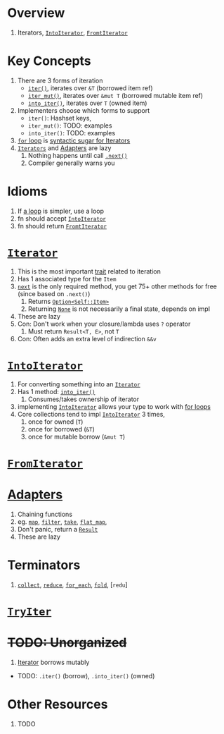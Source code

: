 # Overview
1. Iterators, [`IntoIterator`](https://doc.rust-lang.org/std/iter/trait.IntoIterator.html), [`FromtIterator`](https://doc.rust-lang.org/std/iter/trait.FromIterator.html)


# Key Concepts
1. There are 3 forms of iteration
    - [`iter()`](TODO), iterates over `&T` (borrowed item ref)
    - [`iter_mut()`](TODO), iterates over `&mut T` (borrowed mutable item ref)
    - [`into_iter()`](TODO), iterates over `T` (owned item)
1. Implementers choose which forms to support
    - `iter()`: Hashset keys,
    - `iter_mut()`: TODO: examples
    - `into_iter()`: TODO: examples
1. [`for` loop](https://doc.rust-lang.org/reference/expressions/loop-expr.html#iterator-loops) is [syntactic sugar for Iterators](https://doc.rust-lang.org/std/iter/index.html#for-loops-and-intoiterator)
1. [`Iterators`](TODO) and [Adapters](TODO) are lazy
    1. Nothing happens until call [`.next()`](TODO)
    1. Compiler generally warns you


# Idioms
1. If [a loop](https://doc.rust-lang.org/reference/expressions/loop-expr.html) is simpler, use a loop
1. fn should accept [`IntoIterator`](https://doc.rust-lang.org/std/iter/trait.IntoIterator.html)
1. fn should return [`FromtIterator`](https://doc.rust-lang.org/std/iter/trait.FromIterator.html)


# [`Iterator`](https://doc.rust-lang.org/std/iter/trait.Iterator.html)
1. This is the most important [trait](./traits.md) related to iteration
1. Has 1 associated type for the `Item`
1. [`next`](https://doc.rust-lang.org/std/iter/trait.Iterator.html#tymethod.next) is the only required method, you get 75+ other methods for free (since based on `.next()`)
    1. Returns [`Option<Self::Item>`](https://doc.rust-lang.org/stable/std/iter/trait.Iterator.html#tymethod.next)
    1. Returning [`None`](TODO) is not necessarily a final state, depends on impl
1. These are lazy
1. Con: Don't work when your closure/lambda uses `?` operator
    1. Must return `Result<T, E>`, not `T`
1. Con: Often adds an extra level of indirection `&&v`



# [`IntoIterator`](https://doc.rust-lang.org/std/iter/trait.IntoIterator.html)
1. For converting something into an [`Iterator`](https://doc.rust-lang.org/std/iter/trait.Iterator.html)
1. Has 1 method: [`into_iter()`](https://doc.rust-lang.org/std/iter/trait.IntoIterator.html#tymethod.into_iter)
    1. Consumes/takes ownership of iterator
1. implementing [`IntoIterator`](https://doc.rust-lang.org/std/iter/trait.IntoIterator.html) allows your type to work with [for loops](https://doc.rust-lang.org/std/iter/index.html#for-loops-and-intoiterator)
1. Core collections tend to impl [`IntoIterator`](https://doc.rust-lang.org/std/iter/trait.IntoIterator.html) 3 times,
    1. once for owned (`T`)
    1. once for borrowed (`&T`)
    1. once for mutable borrow (`&mut T`)


# [`FromIterator`](https://doc.rust-lang.org/std/iter/trait.FromIterator.html)


# [Adapters](https://doc.rust-lang.org/std/iter/index.html#adapters)
1. Chaining functions
1. eg. [`map`](TODO), [`filter`](TODO), [`take`](TODO), [`flat_map`](TODO),
1. Don't panic, return a [`Result`](TODO)
1. These are lazy


# Terminators
1. [`collect`](https://doc.rust-lang.org/std/iter/trait.Iterator.html#method.collect), [`reduce`](https://doc.rust-lang.org/std/iter/trait.Iterator.html#method.reduce), [`for_each`](https://doc.rust-lang.org/std/iter/trait.Iterator.html#method.for_each), [`fold`](https://doc.rust-lang.org/std/iter/trait.Iterator.html#method.fold), [`redu`]


# [`TryIter`](TODO)


# ~~TODO: Unorganized~~
1. [Iterator](https://doc.rust-lang.org/std/iter/trait.Iterator.html) borrows mutably
- TODO: `.iter()` (borrow), `.into_iter()` (owned)


# Other Resources
1. TODO
